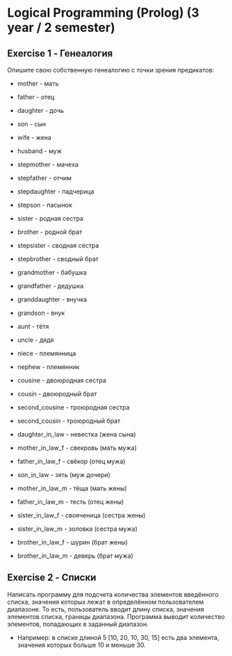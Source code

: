 # Logical Programming (Prolog) (3 year / 2 semester)

## Exercise 1 - Генеалогия

Опишите свою собственную генеалогию с точки зрения предикатов:

* mother - мать
* father - отец
* daughter - дочь
* son - сын
 
* wife - жена
* husband - муж
 
* stepmother - мачеха
* stepfather - отчим
* stepdaughter - падчерица
* stepson - пасынок
 
* sister - родная сестра
* brother - родной брат
* stepsister - сводная сестра
* stepbrother - сводный брат
 
* grandmother - бабушка 
* grandfather - дедушка
* granddaughter - внучка  
* grandson - внук 
 
* aunt - тётя  
* uncle - дядя  
* niece - племянница  
* nephew - племянник 
 
* cousine - двоюродная сестра  
* cousin - двоюродный брат  
* second_cousine - троюродная сестра
* second_cousin - троюродный брат
 
* daughter_in_law - невестка (жена сына)
* mother_in_law_f - свекровь (мать мужа)
* father_in_law_f - свёкор (отец мужа)
* son_in_law - зять (муж дочери)
* mother_in_law_m - тёща (мать жены)
* father_in_law_m - тесть (отец жены)
 
* sister_in_law_f - свояченица (сестра жены)
* sister_in_law_m - золовка (сестра мужа)
* brother_in_law_f - шурин (брат жены)
* brother_in_law_m - деверь (брат мужа)

## Exercise 2 - Списки

Написать программу для подсчета количества элементов введённого списка, значения которых лежат в определённом пользователем диапазоне. То есть, пользователь вводит длину списка, значения элементов списка, границы диапазона. Программа выводит количество элементов, попадающих в заданный диапазон.
* Например: в списке длиной 5 [10, 20, 10, 30, 15] есть два элемента, значения которых больше 10 и меньше 30.
